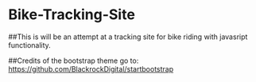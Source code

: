 # Bike-Tracking-Site
##This is will be an attempt at a tracking site for bike riding with javasript functionality.

##Credits of the bootstrap theme go to: https://github.com/BlackrockDigital/startbootstrap


